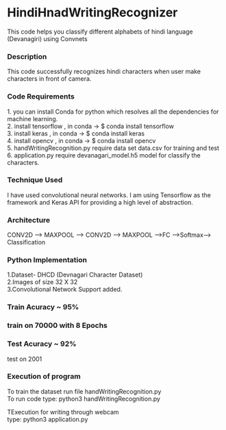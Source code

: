 # HindiHnadWritingRecognizer
This code helps you classify different alphabets of hindi language (Devanagiri) using Convnets</br>
<h3>Description</h3>
<p> This code successfully recognizes hindi characters when user make characters in front of camera. </p>
<h3>Code Requirements </h3>
<p>1. you can install Conda for python which resolves all the dependencies for machine learning.</br>
2. install tensorflow ,  in conda -> $ conda install tensorflow </br>
3. install keras ,  in conda -> $ conda install keras</br>
4. install opencv ,  in conda -> $ conda install opencv</br>
5. handWritingRecognition.py require data set data.csv for training and test</br>
6. application.py require devanagari_model.h5 model for classify the characters.
</p>
<h3> Technique Used </h3>
<p> I have used convolutional neural networks. I am using Tensorflow as the framework and Keras API for providing a high level of abstraction. </p>
<h3> Architecture</h3>
<p> CONV2D --> MAXPOOL --> CONV2D --> MAXPOOL -->FC -->Softmax--> Classification </p>
<h3>Python Implementation</h3>
<p>
1.Dataset- DHCD (Devnagari Character Dataset)<br>
2.Images of size 32 X 32<br>
3.Convolutional Network Support added.<br>
</p>

<h3> Train Acuracy ~ 95% <h3>
  train on 70000 with 8 Epochs</br>
<h3>Test Acuracy ~ 92%</h3>
test on 2001
<h3 > Execution of program </h3>
<p> To train the dataset run file handWritingRecognition.py<br>
To run code type: python3 handWritingRecognition.py</p>
<p> TExecution for writing through webcam<br>
type: python3 application.py</p>
